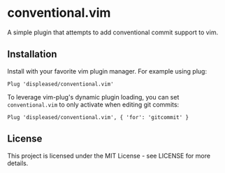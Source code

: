 # conventional.vim

A simple plugin that attempts to add conventional commit support to vim.

## Installation

Install with your favorite vim plugin manager. For example using plug:
```vim
Plug 'displeased/conventional.vim'
```

To leverage vim-plug's dynamic plugin loading, you can set `conventional.vim`
to only activate when editing git commits:
```vim
Plug 'displeased/conventional.vim', { 'for': 'gitcommit' }
```

## License

This project is licensed under the MIT License - see LICENSE for more details.
